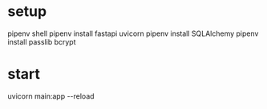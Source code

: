 # setup
pipenv shell
pipenv install fastapi uvicorn
pipenv install SQLAlchemy
pipenv install passlib bcrypt

# start
uvicorn main:app --reload
